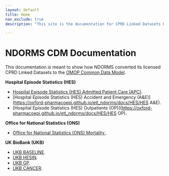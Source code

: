 ```yaml
---
layout: default
title: Home
nav_exclude: true
description: "This site is the documentation for CPRD Linked Datasets OMOP Conversion at NDORMS"

---
```


# NDORMS CDM Documentation

This documentation is meant to show how NDORMS converted its licensed CPRD Linked Datasets to the [OMOP Common Data Model](https://ohdsi.github.io/CommonDataModel).

**Hospital Episode Statistics (HES)**

* [Hospital Episode Statistics (HES) Admitted Patient Care (APC)](https://mandickel.github.io/etl_ndorms_Docs.github.io/etl_ndorms/docs/HES/HES_APC).
* [Hospital Episode Statistics (HES) Accident and Emergency (A&E)](https://oxford-pharmacoepi.github.io/etl_ndorms/docs/HES/HES A&E).
* [Hospital Episode Statistics (HES) Outpatients (OP)](https://oxford-pharmacoepi.github.io/etl_ndorms/docs/HES/HES OP).

**Office for National Statistics (ONS)**

* [Office for National Statistics (ONS) Mortality ](https://oxford-pharmacoepi.github.io/etl_ndorms/docs/ONS_Mortality).

**UK BioBank (UKB)**

* [UKB BASELINE](https://oxford-pharmacoepi.github.io/etl_ndorms/docs/UK_BIOBANK/UKB_Baseline.md).
* [UKB HESIN](https://oxford-pharmacoepi.github.io/etl_ndorms/docs/UK_BIOBANK/UKB_HESIN.md).
* [UKB GP](https://oxford-pharmacoepi.github.io/etl_ndorms/docs/UK_BIOBANK/UKB_GP.md).
* [UKB CANCER](https://oxford-pharmacoepi.github.io/etl_ndorms/docs/UK_BIOBANK/UKB_Cancer.md).

